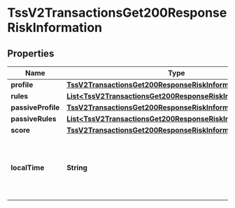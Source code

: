 
# TssV2TransactionsGet200ResponseRiskInformation

## Properties
Name | Type | Description | Notes
------------ | ------------- | ------------- | -------------
**profile** | [**TssV2TransactionsGet200ResponseRiskInformationProfile**](TssV2TransactionsGet200ResponseRiskInformationProfile.md) |  |  [optional]
**rules** | [**List&lt;TssV2TransactionsGet200ResponseRiskInformationRules&gt;**](TssV2TransactionsGet200ResponseRiskInformationRules.md) |  |  [optional]
**passiveProfile** | [**TssV2TransactionsGet200ResponseRiskInformationProfile**](TssV2TransactionsGet200ResponseRiskInformationProfile.md) |  |  [optional]
**passiveRules** | [**List&lt;TssV2TransactionsGet200ResponseRiskInformationRules&gt;**](TssV2TransactionsGet200ResponseRiskInformationRules.md) |  |  [optional]
**score** | [**TssV2TransactionsGet200ResponseRiskInformationScore**](TssV2TransactionsGet200ResponseRiskInformationScore.md) |  |  [optional]
**localTime** | **String** | Time that the transaction was submitted in local time. |  [optional]



